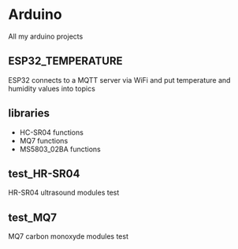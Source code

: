# Arduino
All my arduino projects

## ESP32_TEMPERATURE
ESP32 connects to a MQTT server via WiFi and put temperature and humidity values into topics

## libraries
- HC-SR04 functions
- MQ7 functions
- MS5803_02BA functions

## test_HR-SR04
HR-SR04 ultrasound modules test

## test_MQ7
MQ7 carbon monoxyde modules test